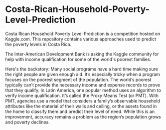 # Costa-Rican-Household-Poverty-Level-Prediction
Costa Rican Household Poverty Level Prediction is a competition hosted on Kaggle.com. This repository contains various approaches used to predict the poverty levels in Costa Rica. 

The Inter-American Development Bank is asking the Kaggle community for help with income qualification for some of the world's poorest families. 

Here's the backstory: Many social programs have a hard time making sure the right people are given enough aid. It’s especially tricky when a program focuses on the poorest segment of the population. The world’s poorest typically can’t provide the necessary income and expense records to prove that they qualify.  In Latin America, one popular method uses an algorithm to verify income qualification. It’s called the Proxy Means Test (or PMT). With PMT, agencies use a model that considers a family’s observable household attributes like the material of their walls and ceiling, or the assets found in the home to classify them and predict their level of need.  While this is an improvement, accuracy remains a problem as the region’s population grows and poverty declines.

